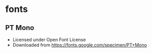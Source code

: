 fonts
=====

PT Mono
-------

* Licensed under Open Font License
* Downloaded from https://fonts.google.com/specimen/PT+Mono
